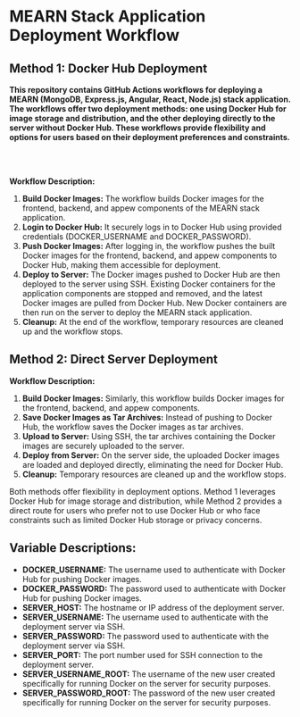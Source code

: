 <h1>MEARN Stack Application Deployment Workflow</h1>

<h2>Method 1: Docker Hub Deployment</h2>

<p><strong>This repository contains GitHub Actions workflows for deploying a MEARN (MongoDB, Express.js, Angular, React, Node.js) stack application. The workflows offer two deployment methods: one using Docker Hub for image storage and distribution, and the other deploying directly to the server without Docker Hub. These workflows provide flexibility and options for users based on their deployment preferences and constraints.</strong></p>
</br></br>
<p><strong>Workflow Description:</strong></p>

<ol>
  <li><strong>Build Docker Images:</strong> The workflow builds Docker images for the frontend, backend, and appew components of the MEARN stack application.</li>
   
  <li><strong>Login to Docker Hub:</strong> It securely logs in to Docker Hub using provided credentials (DOCKER_USERNAME and DOCKER_PASSWORD).</li>
   
  <li><strong>Push Docker Images:</strong> After logging in, the workflow pushes the built Docker images for the frontend, backend, and appew components to Docker Hub, making them accessible for deployment.</li>

  <li><strong>Deploy to Server:</strong> The Docker images pushed to Docker Hub are then deployed to the server using SSH. Existing Docker containers for the application components are stopped and removed, and the latest Docker images are pulled from Docker Hub. New Docker containers are then run on the server to deploy the MEARN stack application.</li>

  <li><strong>Cleanup:</strong> At the end of the workflow, temporary resources are cleaned up and the workflow stops.</li>
</ol>

<h2>Method 2: Direct Server Deployment</h2>

<p><strong>Workflow Description:</strong></p>

<ol>
  <li><strong>Build Docker Images:</strong> Similarly, this workflow builds Docker images for the frontend, backend, and appew components.</li>

  <li><strong>Save Docker Images as Tar Archives:</strong> Instead of pushing to Docker Hub, the workflow saves the Docker images as tar archives.</li>

  <li><strong>Upload to Server:</strong> Using SSH, the tar archives containing the Docker images are securely uploaded to the server.</li>

  <li><strong>Deploy from Server:</strong> On the server side, the uploaded Docker images are loaded and deployed directly, eliminating the need for Docker Hub.</li>

  <li><strong>Cleanup:</strong> Temporary resources are cleaned up and the workflow stops.</li>
</ol>

<p>Both methods offer flexibility in deployment options. Method 1 leverages Docker Hub for image storage and distribution, while Method 2 provides a direct route for users who prefer not to use Docker Hub or who face constraints such as limited Docker Hub storage or privacy concerns.</p>

<h2>Variable Descriptions:</h2>

<ul>
  <li><strong>DOCKER_USERNAME:</strong> The username used to authenticate with Docker Hub for pushing Docker images.</li>
  
  <li><strong>DOCKER_PASSWORD:</strong> The password used to authenticate with Docker Hub for pushing Docker images.</li>
  
  <li><strong>SERVER_HOST:</strong> The hostname or IP address of the deployment server.</li>
  
  <li><strong>SERVER_USERNAME:</strong> The username used to authenticate with the deployment server via SSH.</li>
  
  <li><strong>SERVER_PASSWORD:</strong> The password used to authenticate with the deployment server via SSH.</li>
  
  <li><strong>SERVER_PORT:</strong> The port number used for SSH connection to the deployment server.</li>
  
  <li><strong>SERVER_USERNAME_ROOT:</strong> The username of the new user created specifically for running Docker on the server for security purposes.</li>
  
  <li><strong>SERVER_PASSWORD_ROOT:</strong> The password of the new user created specifically for running Docker on the server for security purposes.</li>
